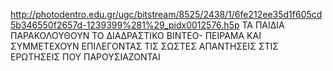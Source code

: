 http://photodentro.edu.gr/ugc/bitstream/8525/2438/1/6fe212ee35d1f605cd5b346550f2657d-1239399%281%29_pidx0012576.h5p
ΤΑ ΠΑΙΔΙΑ ΠΑΡΑΚΟΛΟΥΘΟΥΝ ΤΟ ΔΙΑΔΡΑΣΤΙΚΟ ΒΙΝΤΕΟ- ΠΕΙΡΑΜΑ  ΚΑΙ ΣΥΜΜΕΤΕΧΟΥΝ ΕΠΙΛΕΓΟΝΤΑΣ ΤΙΣ ΣΩΣΤΕΣ ΑΠΑΝΤΗΣΕΙΣ ΣΤΙΣ ΕΡΩΤΗΣΕΙΣ ΠΟΥ ΠΑΡΟΥΣΙΑΖΟΝΤΑΙ
